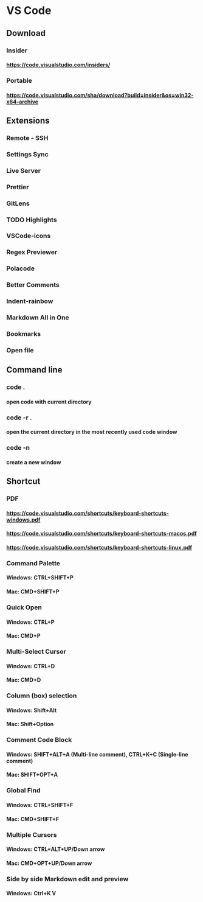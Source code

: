 # VS Code
## Download 
### Insider
#### https://code.visualstudio.com/insiders/ 
### Portable 
#### https://code.visualstudio.com/sha/download?build=insider&os=win32-x64-archive
## Extensions
### Remote - SSH
### Settings Sync
### Live Server
### Prettier
### GitLens
### TODO Highlights
### VSCode-icons
### Regex Previewer
### Polacode
### Better Comments
### Indent-rainbow
### Markdown All in One
### Bookmarks
### Open file
## Command line
### code . 
#### open code with current directory
### code -r . 
#### open the current directory in the most recently used code window
### code -n 
#### create a new window
## Shortcut
### PDF
#### https://code.visualstudio.com/shortcuts/keyboard-shortcuts-windows.pdf 
#### https://code.visualstudio.com/shortcuts/keyboard-shortcuts-macos.pdf
#### https://code.visualstudio.com/shortcuts/keyboard-shortcuts-linux.pdf 
### Command Palette
#### Windows: CTRL+SHIFT+P
#### Mac: CMD+SHIFT+P
### Quick Open
#### Windows: CTRL+P
#### Mac: CMD+P
### Multi-Select Cursor
#### Windows: CTRL+D
#### Mac: CMD+D
### Column (box) selection
#### Windows: Shift+Alt 
#### Mac: Shift+Option
### Comment Code Block
#### Windows: SHIFT+ALT+A (Multi-line comment), CTRL+K+C (Single-line comment)
#### Mac: SHIFT+OPT+A
### Global Find
#### Windows: CTRL+SHIFT+F
#### Mac: CMD+SHIFT+F
### Multiple Cursors
#### Windows: CTRL+ALT+UP/Down arrow
#### Mac: CMD+OPT+UP/Down arrow
### Side by side Markdown edit and preview
#### Windows: Ctrl+K V
